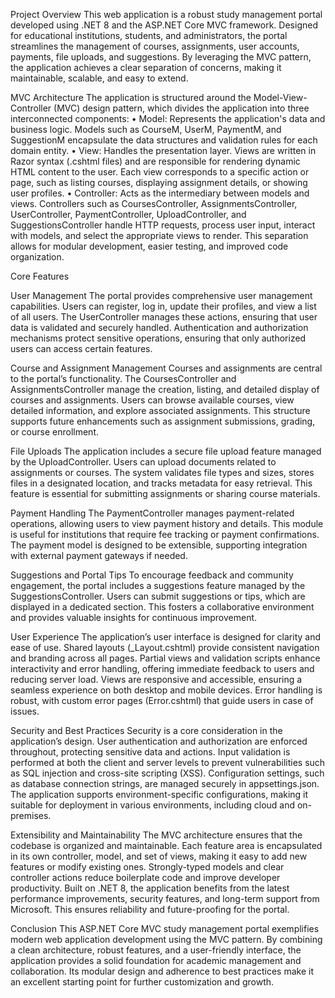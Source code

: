 Project Overview
This web application is a robust study management portal developed using .NET 8 and the ASP.NET Core MVC framework. Designed for educational institutions, students, and administrators, the portal streamlines the management of courses, assignments, user accounts, payments, file uploads, and suggestions. By leveraging the MVC pattern, the application achieves a clear separation of concerns, making it maintainable, scalable, and easy to extend.

MVC Architecture
The application is structured around the Model-View-Controller (MVC) design pattern, which divides the application into three interconnected components:
•	Model: Represents the application's data and business logic. Models such as CourseM, UserM, PaymentM, and SuggestionM encapsulate the data structures and validation rules for each domain entity.
•	View: Handles the presentation layer. Views are written in Razor syntax (.cshtml files) and are responsible for rendering dynamic HTML content to the user. Each view corresponds to a specific action or page, such as listing courses, displaying assignment details, or showing user profiles.
•	Controller: Acts as the intermediary between models and views. Controllers such as CoursesController, AssignmentsController, UserController, PaymentController, UploadController, and SuggestionsController handle HTTP requests, process user input, interact with models, and select the appropriate views to render.
This separation allows for modular development, easier testing, and improved code organization.

Core Features

User Management
The portal provides comprehensive user management capabilities. Users can register, log in, update their profiles, and view a list of all users. The UserController manages these actions, ensuring that user data is validated and securely handled. Authentication and authorization mechanisms protect sensitive operations, ensuring that only authorized users can access certain features.

Course and Assignment Management
Courses and assignments are central to the portal’s functionality. The CoursesController and AssignmentsController manage the creation, listing, and detailed display of courses and assignments. Users can browse available courses, view detailed information, and explore associated assignments. This structure supports future enhancements such as assignment submissions, grading, or course enrollment.

File Uploads
The application includes a secure file upload feature managed by the UploadController. Users can upload documents related to assignments or courses. The system validates file types and sizes, stores files in a designated location, and tracks metadata for easy retrieval. This feature is essential for submitting assignments or sharing course materials.

Payment Handling
The PaymentController manages payment-related operations, allowing users to view payment history and details. This module is useful for institutions that require fee tracking or payment confirmations. The payment model is designed to be extensible, supporting integration with external payment gateways if needed.

Suggestions and Portal Tips
To encourage feedback and community engagement, the portal includes a suggestions feature managed by the SuggestionsController. Users can submit suggestions or tips, which are displayed in a dedicated section. This fosters a collaborative environment and provides valuable insights for continuous improvement.

User Experience
The application’s user interface is designed for clarity and ease of use. Shared layouts (_Layout.cshtml) provide consistent navigation and branding across all pages. Partial views and validation scripts enhance interactivity and error handling, offering immediate feedback to users and reducing server load.
Views are responsive and accessible, ensuring a seamless experience on both desktop and mobile devices. Error handling is robust, with custom error pages (Error.cshtml) that guide users in case of issues.

Security and Best Practices
Security is a core consideration in the application’s design. User authentication and authorization are enforced throughout, protecting sensitive data and actions. Input validation is performed at both the client and server levels to prevent vulnerabilities such as SQL injection and cross-site scripting (XSS).
Configuration settings, such as database connection strings, are managed securely in appsettings.json. The application supports environment-specific configurations, making it suitable for deployment in various environments, including cloud and on-premises.

Extensibility and Maintainability
The MVC architecture ensures that the codebase is organized and maintainable. Each feature area is encapsulated in its own controller, model, and set of views, making it easy to add new features or modify existing ones. Strongly-typed models and clear controller actions reduce boilerplate code and improve developer productivity.
Built on .NET 8, the application benefits from the latest performance improvements, security features, and long-term support from Microsoft. This ensures reliability and future-proofing for the portal.

Conclusion
This ASP.NET Core MVC study management portal exemplifies modern web application development using the MVC pattern. By combining a clean architecture, robust features, and a user-friendly interface, the application provides a solid foundation for academic management and collaboration. Its modular design and adherence to best practices make it an excellent starting point for further customization and growth.
